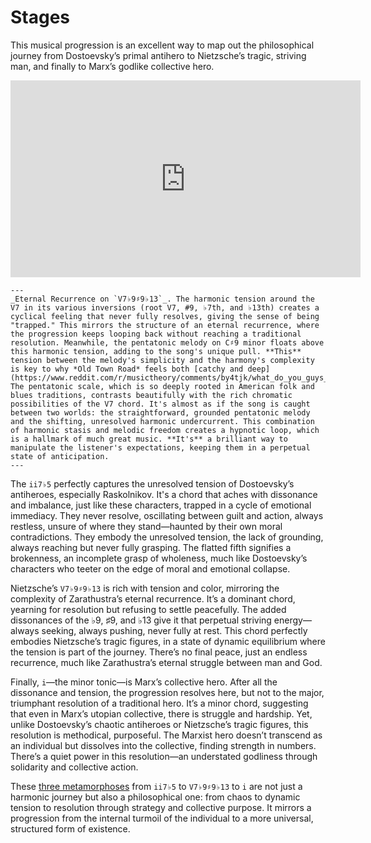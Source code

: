 # Stages
This musical progression is an excellent way to map out the philosophical journey from Dostoevsky’s primal antihero to Nietzsche’s tragic, striving man, and finally to Marx’s godlike collective hero.

<iframe width="560" height="315" src="https://www.youtube.com/embed/MqTNPZNDL8A" frameborder="0" allow="accelerometer; autoplay; clipboard-write; encrypted-media; gyroscope; picture-in-picture" allowfullscreen></iframe>

```{figure} ../../figures/blanche.*
---
_Eternal Recurrence on `V7♭9♯9♭13`_. The harmonic tension around the V7 in its various inversions (root V7, #9, ♭7th, and ♭13th) creates a cyclical feeling that never fully resolves, giving the sense of being "trapped." This mirrors the structure of an eternal recurrence, where the progression keeps looping back without reaching a traditional resolution. Meanwhile, the pentatonic melody on C♯9 minor floats above this harmonic tension, adding to the song's unique pull. **This** tension between the melody's simplicity and the harmony's complexity is key to why *Old Town Road* feels both [catchy and deep](https://www.reddit.com/r/musictheory/comments/by4tjk/what_do_you_guys_think_of_this_analysis_of_old/). The pentatonic scale, which is so deeply rooted in American folk and blues traditions, contrasts beautifully with the rich chromatic possibilities of the V7 chord. It's almost as if the song is caught between two worlds: the straightforward, grounded pentatonic melody and the shifting, unresolved harmonic undercurrent. This combination of harmonic stasis and melodic freedom creates a hypnotic loop, which is a hallmark of much great music. **It's** a brilliant way to manipulate the listener's expectations, keeping them in a perpetual state of anticipation.
---
```

The `ii7♭5` perfectly captures the unresolved tension of Dostoevsky’s antiheroes, especially Raskolnikov. It's a chord that aches with dissonance and imbalance, just like these characters, trapped in a cycle of emotional immediacy. They never resolve, oscillating between guilt and action, always restless, unsure of where they stand—haunted by their own moral contradictions. They embody the unresolved tension, the lack of grounding, always reaching but never fully grasping. The flatted fifth signifies a brokenness, an incomplete grasp of wholeness, much like Dostoevsky’s characters who teeter on the edge of moral and emotional collapse.

Nietzsche’s `V7♭9♯9♭13` is rich with tension and color, mirroring the complexity of Zarathustra’s eternal recurrence. It’s a dominant chord, yearning for resolution but refusing to settle peacefully. The added dissonances of the ♭9, ♯9, and ♭13 give it that perpetual striving energy—always seeking, always pushing, never fully at rest. This chord perfectly embodies Nietzsche’s tragic figures, in a state of dynamic equilibrium where the tension is part of the journey. There’s no final peace, just an endless recurrence, much like Zarathustra’s eternal struggle between man and God.

Finally, `i`—the minor tonic—is Marx’s collective hero. After all the dissonance and tension, the progression resolves here, but not to the major, triumphant resolution of a traditional hero. It’s a minor chord, suggesting that even in Marx’s utopian collective, there is struggle and hardship. Yet, unlike Dostoevsky’s chaotic antiheroes or Nietzsche’s tragic figures, this resolution is methodical, purposeful. The Marxist hero doesn’t transcend as an individual but dissolves into the collective, finding strength in numbers. There’s a quiet power in this resolution—an understated godliness through solidarity and collective action.

These [three metamorphoses](https://www.gutenberg.org/files/1998/1998-h/1998-h.htm#link2H_4_0006) from `ii7♭5` to `V7♭9♯9♭13` to `i` are not just a harmonic journey but also a philosophical one: from chaos to dynamic tension to resolution through strategy and collective purpose. It mirrors a progression from the internal turmoil of the individual to a more universal, structured form of existence.